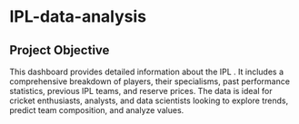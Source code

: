 # IPL-data-analysis
## Project Objective
This dashboard provides detailed information about the IPL . It includes a comprehensive breakdown of players, their specialisms, past performance statistics, previous IPL teams, and reserve prices. The data is ideal for cricket enthusiasts, analysts, and data scientists looking to explore trends, predict team composition, and analyze values.
